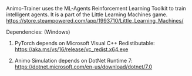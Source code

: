 Animo-Trainer uses the ML-Agents Reinforcement Learning Toolkit to train intelligent agents. It is a part of the Little Learning Machines game. https://store.steampowered.com/app/1993710/Little_Learning_Machines/

Dependencies: (Windows)

1. PyTorch depends on Microsoft Visual C++ Redistibutable: https://aka.ms/vs/16/release/vc_redist.x64.exe

2. Animo Simulation depends on DotNet Runtime 7: https://dotnet.microsoft.com/en-us/download/dotnet/7.0